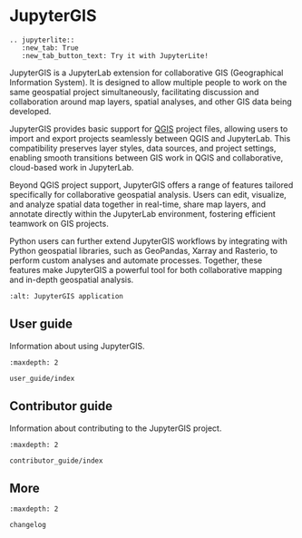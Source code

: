 # JupyterGIS

```{eval-rst}
.. jupyterlite::
   :new_tab: True
   :new_tab_button_text: Try it with JupyterLite!
```

JupyterGIS is a JupyterLab extension for collaborative GIS (Geographical Information System). It is designed to
allow multiple people to work on the same geospatial project simultaneously, facilitating discussion and collaboration
around map layers, spatial analyses, and other GIS data being developed.

JupyterGIS provides basic support for [QGIS](https://www.qgis.org) project files, allowing users to import and export
projects seamlessly between QGIS and JupyterLab.
This compatibility preserves layer styles, data sources, and project settings, enabling smooth transitions between GIS work
in QGIS and collaborative, cloud-based work in JupyterLab.

Beyond QGIS project support, JupyterGIS offers a range of features tailored specifically for collaborative geospatial analysis.
Users can edit, visualize, and analyze spatial data together in real-time, share map layers, and annotate directly within the
JupyterLab environment, fostering efficient teamwork on GIS projects.

Python users can further extend JupyterGIS workflows by integrating with Python geospatial libraries, such as GeoPandas, Xarray
and Rasterio, to perform custom analyses and automate processes. Together, these features make JupyterGIS a powerful tool for
both collaborative mapping and in-depth geospatial analysis.

```{image} ../jupytergis.png
:alt: JupyterGIS application
```

## User guide

Information about using JupyterGIS.

```{toctree}
:maxdepth: 2

user_guide/index
```

## Contributor guide

Information about contributing to the JupyterGIS project.

```{toctree}
:maxdepth: 2

contributor_guide/index
```

## More

```{toctree}
:maxdepth: 2

changelog
```

